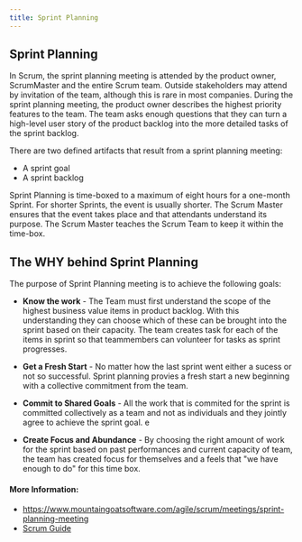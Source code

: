 ```yaml
---
title: Sprint Planning
---
```


## Sprint Planning

In Scrum, the sprint planning meeting is attended by the product owner, ScrumMaster and the entire Scrum team. Outside stakeholders may attend by invitation of the team, although this is rare in most companies.
During the sprint planning meeting, the product owner describes the highest priority features to the team. The team asks enough questions that they can turn a high-level user story of the product backlog into the more detailed tasks of the sprint backlog.

There are two defined artifacts that result from a sprint planning meeting:
- A sprint goal
- A sprint backlog

Sprint Planning is time-boxed to a maximum of eight hours for a one-month Sprint. For shorter Sprints, the event is usually shorter. The Scrum Master ensures that the event takes place and that attendants understand its purpose. The Scrum Master teaches the Scrum Team to keep it within the time-box. 

## The WHY behind Sprint Planning
The purpose of Sprint Planning meeting is to achieve the following goals:

* **Know the work** - The Team must first understand the scope of the highest business value items in product backlog. With this understanding they can choose which of these can be brought into the sprint based on their capacity. The team creates task for each of the items in sprint so that teammembers can volunteer for tasks as sprint progresses.

* **Get a Fresh Start** - No matter how the last sprint went either a sucess or not so successful. Sprint planning provies a fresh start a new beginning with a collective commitment from the team.

* **Commit to Shared Goals** - All the work that is commited for the sprint is committed collectively as a team and not as individuals and they jointly agree to achieve the sprint goal.
e
* **Create Focus and Abundance** - By choosing the right amount of work for the sprint based on past performances and current capacity of team, the team has created focus for themselves and a feels that "we have enough to do" for this time box.

#### More Information:
* https://www.mountaingoatsoftware.com/agile/scrum/meetings/sprint-planning-meeting
* [Scrum Guide](http://www.scrumguides.org/scrum-guide.html)
